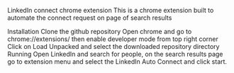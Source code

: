 LinkedIn connect chrome extension
This is a chrome extension built to automate the connect request on page of search results

Installation
Clone the github repository
Open chrome and go to chrome://extensions/ then enable developer mode from top right corner
Click on Load Unpacked and select the downloaded repository directory
Running
Open LinkedIn and search for people, on the search results page go to extension menu and select the LinkedIn Auto Connect and click start.
